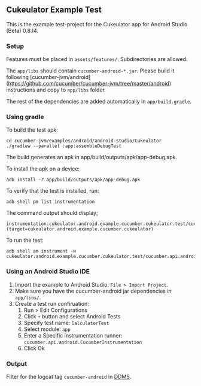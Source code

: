 ## Cukeulator Example Test
This is the example test-project for the Cukeulator app for Android Studio (Beta) 0.8.14.

### Setup
Features must be placed in `assets/features/`. Subdirectories are allowed.

The `app/libs` should contain `cucumber-android-*.jar`. Please build it following [cucumber-jvm/android]
(https://github.com/cucumber/cucumber-jvm/tree/master/android) instructions and copy to `app/libs` folder.

The rest of the dependencies are added automatically in `app/build.gradle`.


### Using gradle

To build the test apk:

```
cd cucumber-jvm/examples/android/android-studio/Cukeulator
./gradlew --parallel :app:assembleDebugTest
```

The build generates an apk in app/build/outputs/apk/app-debug.apk.

To install the apk on a device:

```
adb install -r app/build/outputs/apk/app-debug.apk
```

To verify that the test is installed, run:

```
adb shell pm list instrumentation
```

The command output should display;

```
instrumentation:cukeulator.android.example.cucumber.cukeulator.test/cucumber.api.android.CucumberInstrumentation (target=cukeulator.android.example.cucumber.cukeulator)
```

To run the test:

```
adb shell am instrument -w cukeulator.android.example.cucumber.cukeulator.test/cucumber.api.android.CucumberInstrumentation
```

### Using an Android Studio IDE
1. Import the example to Android Studio: `File > Import Project`.
2. Make sure you have the cucumber-android jar dependencies in `app/libs/`.
3. Create a test run confiruation:
    1.  Run > Edit Configurations
    2. Click `+` button and select Android Tests
    3. Specify test name: `CalculatorTest`
    4. Select module: `app`
    5. Enter a Specific instrumentation runner: `cucumber.api.android.CucumberInstrumentation`
    6. Click Ok

### Output
Filter for the logcat tag `cucumber-android` in [DDMS](https://developer.android.com/tools/debugging/ddms.html).
